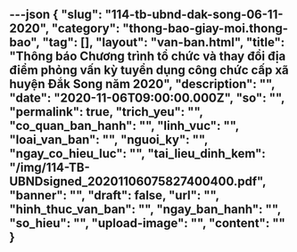 ---json
{
    "slug": "114-tb-ubnd-dak-song-06-11-2020",
    "category": "thong-bao-giay-moi.thong-bao",
    "tag": [],
    "layout": "van-ban.html",
    "title": "Thông báo Chương trình tổ chức và thay đổi địa điểm phỏng vấn kỳ tuyển dụng công chức cấp xã huyện Đắk Song năm 2020",
    "description": "",
    "date": "2020-11-06T09:00:00.000Z",
    "so": "",
    "permalink": true,
    "trich_yeu": "",
    "co_quan_ban_hanh": "",
    "linh_vuc": "",
    "loai_van_ban": "",
    "nguoi_ky": "",
    "ngay_co_hieu_luc": "",
    "tai_lieu_dinh_kem": "/img/114-TB-UBNDsigned_20201106075827400400.pdf",
    "banner": "",
    "draft": false,
    "url": "",
    "hinh_thuc_van_ban": "",
    "ngay_ban_hanh": "",
    "so_hieu": "",
    "upload-image": "",
    "__content__": ""
}
---
